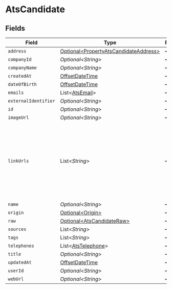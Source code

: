 # AtsCandidate


## Fields

| Field                                                                                                                | Type                                                                                                                 | Required                                                                                                             | Description                                                                                                          |
| -------------------------------------------------------------------------------------------------------------------- | -------------------------------------------------------------------------------------------------------------------- | -------------------------------------------------------------------------------------------------------------------- | -------------------------------------------------------------------------------------------------------------------- |
| `address`                                                                                                            | [Optional\<PropertyAtsCandidateAddress>](../../models/shared/PropertyAtsCandidateAddress.md)                         | :heavy_minus_sign:                                                                                                   | N/A                                                                                                                  |
| `companyId`                                                                                                          | *Optional\<String>*                                                                                                  | :heavy_minus_sign:                                                                                                   | N/A                                                                                                                  |
| `companyName`                                                                                                        | *Optional\<String>*                                                                                                  | :heavy_minus_sign:                                                                                                   | N/A                                                                                                                  |
| `createdAt`                                                                                                          | [OffsetDateTime](https://docs.oracle.com/javase/8/docs/api/java/time/OffsetDateTime.html)                            | :heavy_minus_sign:                                                                                                   | N/A                                                                                                                  |
| `dateOfBirth`                                                                                                        | [OffsetDateTime](https://docs.oracle.com/javase/8/docs/api/java/time/OffsetDateTime.html)                            | :heavy_minus_sign:                                                                                                   | N/A                                                                                                                  |
| `emails`                                                                                                             | List\<[AtsEmail](../../models/shared/AtsEmail.md)>                                                                   | :heavy_minus_sign:                                                                                                   | N/A                                                                                                                  |
| `externalIdentifier`                                                                                                 | *Optional\<String>*                                                                                                  | :heavy_minus_sign:                                                                                                   | N/A                                                                                                                  |
| `id`                                                                                                                 | *Optional\<String>*                                                                                                  | :heavy_minus_sign:                                                                                                   | N/A                                                                                                                  |
| `imageUrl`                                                                                                           | *Optional\<String>*                                                                                                  | :heavy_minus_sign:                                                                                                   | N/A                                                                                                                  |
| `linkUrls`                                                                                                           | List\<*String*>                                                                                                      | :heavy_minus_sign:                                                                                                   | URLs for web pages containing additional material about the candidate (LinkedIn, other social media, articles, etc.) |
| `name`                                                                                                               | *Optional\<String>*                                                                                                  | :heavy_minus_sign:                                                                                                   | N/A                                                                                                                  |
| `origin`                                                                                                             | [Optional\<Origin>](../../models/shared/Origin.md)                                                                   | :heavy_minus_sign:                                                                                                   | N/A                                                                                                                  |
| `raw`                                                                                                                | [Optional\<AtsCandidateRaw>](../../models/shared/AtsCandidateRaw.md)                                                 | :heavy_minus_sign:                                                                                                   | N/A                                                                                                                  |
| `sources`                                                                                                            | List\<*String*>                                                                                                      | :heavy_minus_sign:                                                                                                   | N/A                                                                                                                  |
| `tags`                                                                                                               | List\<*String*>                                                                                                      | :heavy_minus_sign:                                                                                                   | N/A                                                                                                                  |
| `telephones`                                                                                                         | List\<[AtsTelephone](../../models/shared/AtsTelephone.md)>                                                           | :heavy_minus_sign:                                                                                                   | N/A                                                                                                                  |
| `title`                                                                                                              | *Optional\<String>*                                                                                                  | :heavy_minus_sign:                                                                                                   | N/A                                                                                                                  |
| `updatedAt`                                                                                                          | [OffsetDateTime](https://docs.oracle.com/javase/8/docs/api/java/time/OffsetDateTime.html)                            | :heavy_minus_sign:                                                                                                   | N/A                                                                                                                  |
| `userId`                                                                                                             | *Optional\<String>*                                                                                                  | :heavy_minus_sign:                                                                                                   | N/A                                                                                                                  |
| `webUrl`                                                                                                             | *Optional\<String>*                                                                                                  | :heavy_minus_sign:                                                                                                   | N/A                                                                                                                  |